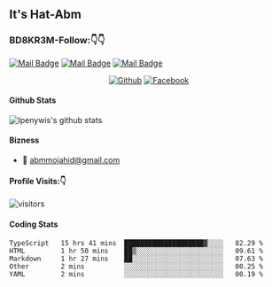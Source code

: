 <p align="center">
<h2>It's Hat-Abm</H2>
</p>

### BD8KR3M-Follow:👇👇


[![Mail Badge](https://img.shields.io/badge/-termuxpointyt-e74c3c?style=flat&labelColor=e74c3c&logo=youtube&logoColor=white)](https://youtube.com/c/TermuxPointYT)  [![Mail Badge](https://img.shields.io/badge/-@abm_mujahid-e84393?style=flat&labelColor=e84393&logo=instagram&logoColor=white)](https://instagram.com/abm_mujahid) [![Mail Badge](https://img.shields.io/badge/-abmmujahid-c0392b?style=flat&labelColor=c0392b&logo=gmail&logoColor=white)](mailto:abmmojahid@gmail.com)


<p align="center">
<a href="https://github.com/bd8kr3m"><img title="Github" src="https://img.shields.io/badge/Github-BD8KR3M-blue?style=for-the-badge&logo=github"></a>
<a href="https://fb.com/hackerabm"><img title="Facebook" src="https://img.shields.io/badge/Facebook-red?style=for-the-badge&logo=facebook"></a>
</p>


#### Github Stats

![Ipenywis's github stats](https://github-readme-stats.vercel.app/api?username=bd8kr3m&count_private=true&theme=tokyonight&hide=contribs,prs)


#### Bizness
- :email: abmmojahid@gmail.com


#### Profile Visits:👇

![visitors](https://visitor-badge.glitch.me/badge?page_id=bd8kr3m)



#### Coding Stats

<!--START_SECTION:waka-->
```text
TypeScript   15 hrs 41 mins  ████████████████████▓░░░░   82.29 % 
HTML         1 hr 50 mins    ██▒░░░░░░░░░░░░░░░░░░░░░░   09.61 % 
Markdown     1 hr 27 mins    ██░░░░░░░░░░░░░░░░░░░░░░░   07.63 % 
Other        2 mins          ░░░░░░░░░░░░░░░░░░░░░░░░░   00.25 % 
YAML         2 mins          ░░░░░░░░░░░░░░░░░░░░░░░░░   00.19 % 
```
<!--END_SECTION:waka-->
